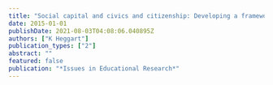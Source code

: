 ```yaml
---
title: "Social capital and civics and citizenship: Developing a framework for activist education"
date: 2015-01-01
publishDate: 2021-08-03T04:08:06.040895Z
authors: ["K Heggart"]
publication_types: ["2"]
abstract: ""
featured: false
publication: "*Issues in Educational Research*"
---
```


